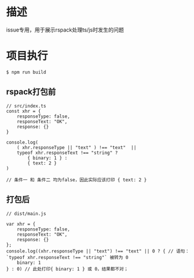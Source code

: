 # 描述

issue专用，用于展示rspack处理ts/js时发生的问题

# 项目执行

```shell
$ npm run build
```


## rspack打包前

```JS
// src/index.ts
const xhr = {
    responseType: false,
    responseText: "OK",
    response: {}
}

console.log(
    ( xhr.responseType || "text" ) !== "text"  ||
    typeof xhr.responseText !== "string" ?
        { binary: 1 } :
        { text: 2 }
)

// 条件一 和 条件二 均为false，因此实际应该打印 { text: 2 }
```

## 打包后

```JS
// dist/main.js

var xhr = {
    responseType: false,
    responseText: "OK",
    response: {}
};
console.log((xhr.responseType || "text") !== "text" || 0 ? { // 语句：`typeof xhr.responseText !== "string"` 被转为 0 
    binary: 1
} : 0) // 此处打印{ binary: 1 } 或 0，结果都不对；

```